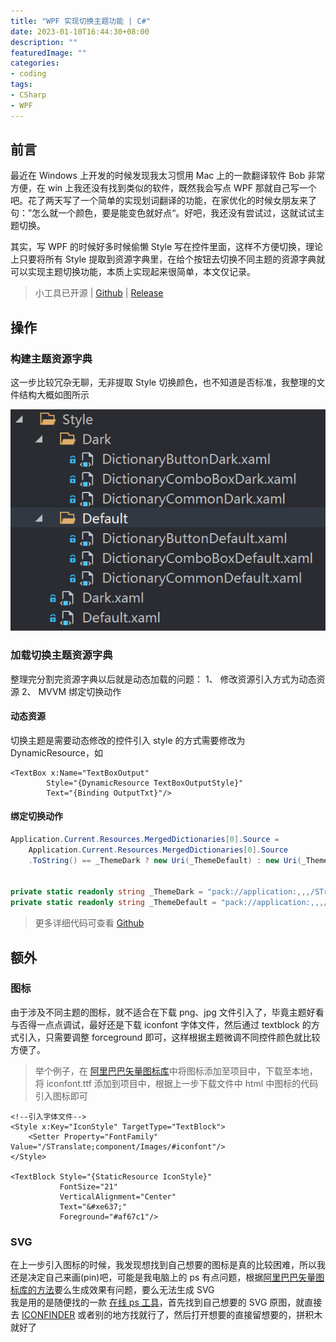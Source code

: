 ```yaml
---
title: "WPF 实现切换主题功能 | C#"
date: 2023-01-10T16:44:30+08:00
description: ""
featuredImage: ""
categories:
- coding
tags:
- CSharp
- WPF
---
```


## 前言

最近在 Windows 上开发的时候发现我太习惯用 Mac 上的一款翻译软件 Bob 非常方便，在 win 上我还没有找到类似的软件，既然我会写点 WPF 那就自己写一个吧。花了两天写了一个简单的实现划词翻译的功能，在家优化的时候女朋友来了句：”怎么就一个颜色，要是能变色就好点“。好吧，我还没有尝试过，这就试试主题切换。

其实，写 WPF 的时候好多时候偷懒 Style 写在控件里面，这样不方便切换，理论上只要将所有 Style 提取到资源字典里，在给个按钮去切换不同主题的资源字典就可以实现主题切换功能，本质上实现起来很简单，本文仅记录。

> 小工具已开源 | [Github](https://github.com/ZGGSONG/STranslate) | [Release](https://github.com/ZGGSONG/STranslate/releases/)

## 操作

### 构建主题资源字典

这一步比较冗杂无聊，无非提取 Style 切换颜色，也不知道是否标准，我整理的文件结构大概如图所示

![resourceDictionary.png](./resourceDictionary.png)

### 加载切换主题资源字典

整理完分割完资源字典以后就是动态加载的问题：
1、 修改资源引入方式为动态资源
2、 MVVM 绑定切换动作

#### 动态资源

切换主题是需要动态修改的控件引入 style 的方式需要修改为 DynamicResource，如

```XAML
<TextBox x:Name="TextBoxOutput"
		Style="{DynamicResource TextBoxOutputStyle}"
		Text="{Binding OutputTxt}"/>
```

#### 绑定切换动作

```C#
Application.Current.Resources.MergedDictionaries[0].Source =
	Application.Current.Resources.MergedDictionaries[0].Source
	.ToString() == _ThemeDark ? new Uri(_ThemeDefault) : new Uri(_ThemeDark);


private static readonly string _ThemeDark = "pack://application:,,,/STranslate;component/Style/Dark.xaml";
private static readonly string _ThemeDefault = "pack://application:,,,/STranslate;component/Style/Default.xaml";
```

> 更多详细代码可查看 [Github](https://github.com/ZGGSONG/STranslate/blob/main/STranslate/ViewModel/MainVM.cs)

## 额外

### 图标

由于涉及不同主题的图标，就不适合在下载 png、jpg 文件引入了，毕竟主题好看与否得一点点调试，最好还是下载 iconfont 字体文件，然后通过 textblock 的方式引入，只需要调整 forceground 即可，这样根据主题微调不同控件颜色就比较方便了。

> 举个例子，在 [阿里巴巴矢量图标库](https://www.iconfont.cn/)中将图标添加至项目中，下载至本地，将 iconfont.ttf 添加到项目中，根据上一步下载文件中 html 中图标的代码引入图标即可

```XAML
<!--引入字体文件-->
<Style x:Key="IconStyle" TargetType="TextBlock">
	<Setter Property="FontFamily" Value="/STranslate;component/Images/#iconfont"/>
</Style>

<TextBlock Style="{StaticResource IconStyle}"
		   FontSize="21"
		   VerticalAlignment="Center"
		   Text="&#xe637;"
		   Foreground="#af67c1"/>
```

### SVG

在上一步引入图标的时候，我发现想找到自己想要的图标是真的比较困难，所以我还是决定自己来画(pin)吧，可能是我电脑上的 ps 有点问题，根据[阿里巴巴矢量图标库的方法](https://www.iconfont.cn/help/detail)要么生成效果有问题，要么无法生成 SVG   
我是用的是随便找的一款 [在线 ps 工具](https://www.tuyitu.com/ps/sources/)，首先找到自己想要的 SVG 原图，就直接去 [ICONFINDER](https://www.iconfinder.com/) 或者别的地方找就行了，然后打开想要的直接留想要的，拼积木就好了
